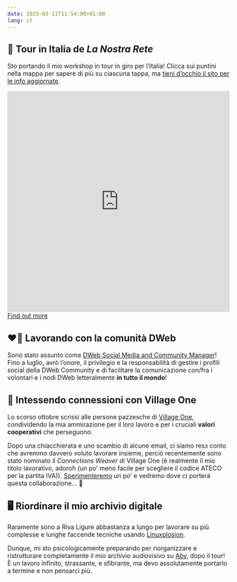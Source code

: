 ```yaml
---
date: 2025-03-11T11:54:00+01:00
lang: it
---
```

## 🧶 Tour in Italia de <cite>La Nostra Rete</cite>

Sto portando il mio workshop in tour in giro per l’Italia! Clicca sui puntini nella mappa per sapere di più su ciascuna tappa, ma <u>[tieni d’occhio il sito](https://ournet.rocks/) per le info aggiornate</u>.

<iframe width=100% height=500px frameborder=0 allowfullscreen allow=geolocation src='https://umap.openstreetmap.fr/en/map/la-nostra-rete-tour_1188200?scaleControl=false&miniMap=false&scrollWheelZoom=true&zoomControl=null&editMode=disabled&moreControl=true&searchControl=null&tilelayersControl=null&embedControl=null&datalayersControl=null&onLoadPanel=none&captionBar=false&captionMenus=true&fullscreenControl=null&captionControl=null' style='border-radius: var(--space-s); box-shadow: var(--shadow)'></iframe>

<div class=flex>
	<a class='red button' href=https://ournet.rocks/it-tour/ title='🪡 Knitting Our Internet 🧶'>Find out more</a>
</div>

## ❤️‍🔥 Lavorando con la comunità DWeb

Sono stato assunto come <a href=https://getdweb.net/social-media-comms-job-2025/ title='Open Position: DWeb Social Media and Community Manager [Leave Coverage]' lang=en>DWeb Social Media and Community Manager</a>! Fino a luglio, avrò l’onore, il privilegio e la responsabilità di gestire i profili social della DWeb Community e di facilitare la comunicazione con/fra i volontari e i nodi DWeb letteralmente **in tutto il mondo**!

## 📡 Intessendo connessioni con Village One

Lo scorso ottobre scrissi alle persone pazzesche di [Village One](https://www.village.one 'Village One’s website'), condividendo la mia ammirazione per il loro lavoro e per i cruciali **valori cooperativi** che perseguono.

Dopo una chiacchierata e uno scambio di alcune email, ci siamo resз conto che avremmo davvero voluto lavorare insieme, perciò recentemente sono stato nominato il <em lang=en>Connections Weaver</em> di Village One (è realmente il mio titolo lavorativo, adoroh (un po’ meno facile per scegliere il codice ATECO per la partita IVA)). [Sperimenteremo](https://toot.village.one/@VillageOneCoop/114019694195185965 'Village One’s post on the Fediverse') un po’ e vedremo dove ci porterà questa collaborazione… 👀

## 🖥️ Riordinare il mio archivio digitale

Raramente sono a Riva Ligure abbastanza a lungo per lavorare su più complesse e lunghe faccende tecniche usando [Linuxplosion](content/jam/public/Linuxplosion.md).

Dunque, mi sto psicologicamente preparando per riorganizzare e ristrutturare completamente il mio archivio audiovisivo su [Aby](content/jam/public/Aby.md), dopo il tour! È un lavoro infinito, strassante, e sfibrante, ma devo assolutamente portarlo a termine e non pensarci più.
